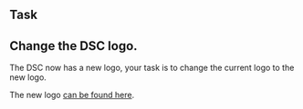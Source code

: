 ## Task

## Change the DSC logo. 

The DSC now has a new logo, your task is to change the current logo to the new logo.

The new logo [can be found here](https://github.com/CodeClubPh/codeclubph/blob/master/src/images/assets/dsclogo.png).
